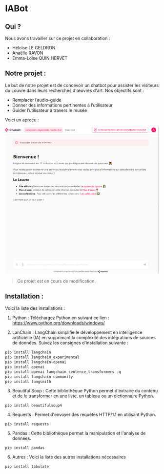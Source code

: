 # IABot

## Qui ? 
Nous avons travailler sur ce projet en collaboration : 
* Héloïse LE GELDRON
* Anaëlle RAVON
* Emma-Loïse QUIN HERVET

## Notre projet : 
Le but de notre projet est de concevoir un chatbot pour assister les visiteurs du Louvre dans leurs recherches d'œuvres d'art. 
Nos objectifs sont : 
* Remplacer l’audio-guide
* Donner des informations pertinentes à l’utilisateur 
* Guider l’utilisateur à travers le musée

Voici un apreçu : 

![MVP](image.png)

> Ce projet est en cours de modification.

## Installation : 
Voici la liste des installations : 

1. Python : Téléchargez Python en suivant ce lien : https://www.python.org/downloads/windows/

2. LanChain : LangChain simplifie le développement en intelligence artificielle (IA) en supprimant la complexité des intégrations de sources de données. Suivez les consignes d'installation suivante : 
```
pip install langchain
pip install langchain_experimental
pip install langchain-openai
pip install openai
pip install openai langchain sentence_transformers -q
pip install langchain-community
pip install langsmith
```
3. Beautiful Soup : Cette bibliothèque Python permet d'extraire du contenu et de le transformer en une liste, un tableau ou un dictionnaire Python.
```
pip install beautifulsoup4
```

4. Requests : Permet d'envoyer des requêtes HTTP/1.1 en utilisant Python.
```
pip install requests
```

5. Pandas : Cette bibliothèque permet la manipulation et l'analyse de données.
```
pip install pandas
```

6. Autres : 
Voici la liste des autres installations nécessaires 

```
pip install tabulate
```